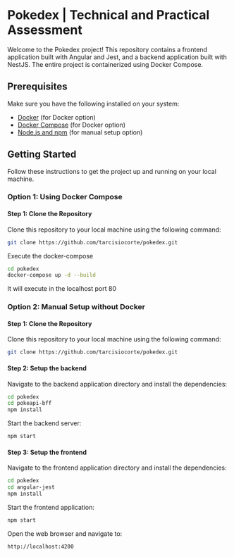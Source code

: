 # Pokedex | Technical and Practical Assessment

Welcome to the Pokedex project! 
This repository contains a frontend application built with Angular and Jest, and a backend application built with NestJS. The entire project is containerized using Docker Compose.

## Prerequisites

Make sure you have the following installed on your system:

- [Docker](https://www.docker.com/get-started) (for Docker option)
- [Docker Compose](https://docs.docker.com/compose/install/) (for Docker option)
- [Node.js and npm](https://nodejs.org/) (for manual setup option)

## Getting Started

Follow these instructions to get the project up and running on your local machine.

### Option 1: Using Docker Compose

#### Step 1: Clone the Repository

Clone this repository to your local machine using the following command:

```sh
git clone https://github.com/tarcisiocorte/pokedex.git
````

Execute the docker-compose

```sh
cd pokedex
docker-compose up -d --build
````
It will execute in the localhost port 80

### Option 2: Manual Setup without Docker

#### Step 1: Clone the Repository
Clone this repository to your local machine using the following command:

```sh
git clone https://github.com/tarcisiocorte/pokedex.git
````

#### Step 2: Setup the backend
Navigate to the backend application directory and install the dependencies:
```sh
cd pokedex
cd pokeapi-bff
npm install
````
Start the backend server:
```sh
npm start
````

#### Step 3: Setup the frontend
Navigate to the frontend application directory and install the dependencies:
```sh
cd pokedex
cd angular-jest
npm install
````
Start the frontend application:
```sh
npm start
````

Open the web browser and navigate to:
```sh
http://localhost:4200
```
